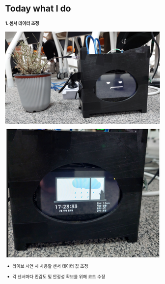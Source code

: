 
# Today what I do

#### 1. 센서 데이터 조정

![image.png](./image.png)

![image-1.png](./image-1.png)

- 라이브 시연 시 사용할 센서 데이터 값 조정

- 각 센서마다 민감도 및 안정성 확보를 위해 코드 수정
